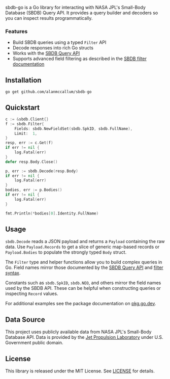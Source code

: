 sbdb-go is a Go library for interacting with NASA JPL's Small-Body Database (SBDB) Query API. It provides a query builder and decoders so you can inspect results programmatically.

### Features
- Build SBDB queries using a typed `Filter` API
- Decode responses into rich Go structs
- Works with the [SBDB Query API](https://ssd-api.jpl.nasa.gov/doc/sbdb_query.html)
- Supports advanced field filtering as described in the [SBDB filter documentation](https://ssd-api.jpl.nasa.gov/doc/sbdb_filter.html)

## Installation

```
go get github.com/alanmccallum/sbdb-go
```

## Quickstart

```go
c := &sbdb.Client{}
f := sbdb.Filter{
    Fields: sbdb.NewFieldSet(sbdb.SpkID, sbdb.FullName),
    Limit:  1,
}
resp, err := c.Get(f)
if err != nil {
    log.Fatal(err)
}
defer resp.Body.Close()

p, err := sbdb.Decode(resp.Body)
if err != nil {
    log.Fatal(err)
}
bodies, err := p.Bodies()
if err != nil {
    log.Fatal(err)
}

fmt.Println(*bodies[0].Identity.FullName)
```

## Usage

`sbdb.Decode` reads a JSON payload and returns a `Payload` containing the raw data. Use `Payload.Records` to get a slice of generic map-based records or `Payload.Bodies` to populate the strongly typed `Body` struct.

The `Filter` type and helper functions allow you to build complex queries in Go. Field names mirror those documented by the [SBDB Query API](https://ssd-api.jpl.nasa.gov/doc/sbdb_query.html) and [filter syntax](https://ssd-api.jpl.nasa.gov/doc/sbdb_filter.html).

Constants such as `sbdb.SpkID`, `sbdb.NEO`, and others mirror the field names used by the SBDB API. These can be helpful when constructing queries or inspecting `Record` values.

For additional examples see the package documentation on [pkg.go.dev](https://pkg.go.dev/github.com/alanmccallum/sbdb-go).

## Data Source

This project uses publicly available data from NASA JPL's Small-Body Database API. Data is provided by the [Jet Propulsion Laboratory](https://ssd-api.jpl.nasa.gov/) under U.S. Government public domain.

## License

This library is released under the MIT License. See [LICENSE](LICENSE) for details.